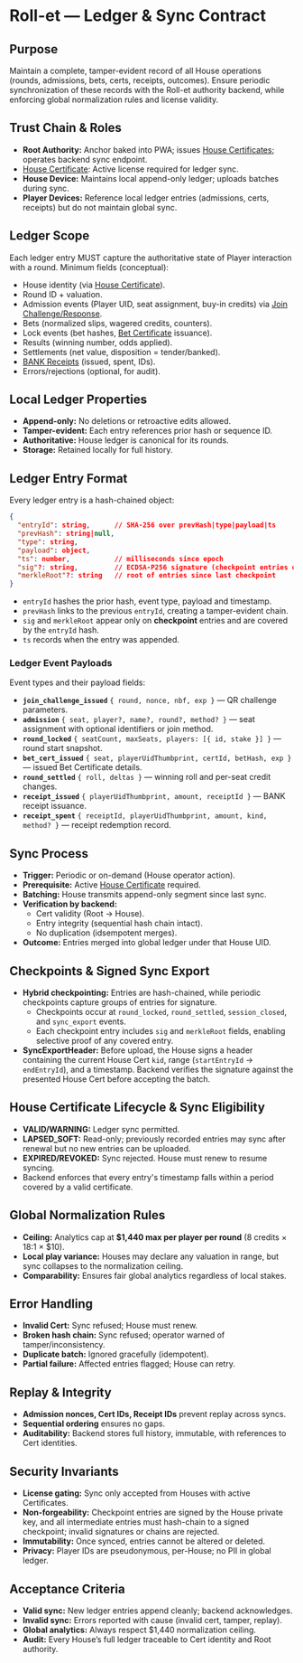 # Roll-et — Ledger & Sync Contract

## Purpose

Maintain a complete, tamper-evident record of all House operations (rounds, admissions, bets, certs, receipts, outcomes). Ensure periodic synchronization of these records with the Roll-et authority backend, while enforcing global normalization rules and license validity.

## Trust Chain & Roles

- **Root Authority:** Anchor baked into PWA; issues [House Certificates](./house_certificate_contract.md); operates backend sync endpoint.
- [House Certificate](./house_certificate_contract.md): Active license required for ledger sync.
- **House Device:** Maintains local append-only ledger; uploads batches during sync.
- **Player Devices:** Reference local ledger entries (admissions, certs, receipts) but do not maintain global sync.

## Ledger Scope

Each ledger entry MUST capture the authoritative state of Player interaction with a round. Minimum fields (conceptual):

- House identity (via [House Certificate](./house_certificate_contract.md)).
- Round ID + valuation.
- Admission events (Player UID, seat assignment, buy-in credits) via [Join Challenge/Response](./join_challenge_response_contract.md).
- Bets (normalized slips, wagered credits, counters).
- Lock events (bet hashes, [Bet Certificate](./bet_certificate_contract.md) issuance).
- Results (winning number, odds applied).
- Settlements (net value, disposition = tender/banked).
- [BANK Receipts](./bank_receipt_contract.md) (issued, spent, IDs).
- Errors/rejections (optional, for audit).

## Local Ledger Properties

- **Append-only:** No deletions or retroactive edits allowed.
- **Tamper-evident:** Each entry references prior hash or sequence ID.
- **Authoritative:** House ledger is canonical for its rounds.
- **Storage:** Retained locally for full history.

## Ledger Entry Format

Every ledger entry is a hash-chained object:

```json
{
  "entryId": string,      // SHA-256 over prevHash|type|payload|ts
  "prevHash": string|null,
  "type": string,
  "payload": object,
  "ts": number,           // milliseconds since epoch
  "sig"?: string,         // ECDSA-P256 signature (checkpoint entries only)
  "merkleRoot"?: string   // root of entries since last checkpoint
}
```

- `entryId` hashes the prior hash, event type, payload and timestamp.
- `prevHash` links to the previous `entryId`, creating a tamper-evident chain.
- `sig` and `merkleRoot` appear only on **checkpoint** entries and are covered by the `entryId` hash.
- `ts` records when the entry was appended.

### Ledger Event Payloads

Event types and their payload fields:

- **`join_challenge_issued`** `{ round, nonce, nbf, exp }` — QR challenge parameters.
- **`admission`** `{ seat, player?, name?, round?, method? }` — seat assignment with optional identifiers or join method.
- **`round_locked`** `{ seatCount, maxSeats, players: [{ id, stake }] }` — round start snapshot.
- **`bet_cert_issued`** `{ seat, playerUidThumbprint, certId, betHash, exp }` — issued Bet Certificate details.
- **`round_settled`** `{ roll, deltas }` — winning roll and per-seat credit changes.
- **`receipt_issued`** `{ playerUidThumbprint, amount, receiptId }` — BANK receipt issuance.
- **`receipt_spent`** `{ receiptId, playerUidThumbprint, amount, kind, method? }` — receipt redemption record.

## Sync Process

- **Trigger:** Periodic or on-demand (House operator action).
- **Prerequisite:** Active [House Certificate](./house_certificate_contract.md) required.
- **Batching:** House transmits append-only segment since last sync.
- **Verification by backend:**
  - Cert validity (Root → House).
  - Entry integrity (sequential hash chain intact).
  - No duplication (idsempotent merges).
- **Outcome:** Entries merged into global ledger under that House UID.

## Checkpoints & Signed Sync Export

- **Hybrid checkpointing:** Entries are hash-chained, while periodic checkpoints capture groups of entries for signature.
  - Checkpoints occur at `round_locked`, `round_settled`, `session_closed`, and `sync_export` events.
  - Each checkpoint entry includes `sig` and `merkleRoot` fields, enabling selective proof of any covered entry.
- **SyncExportHeader:** Before upload, the House signs a header containing the current House Cert `kid`, range (`startEntryId` → `endEntryId`), and a timestamp. Backend verifies the signature against the presented House Cert before accepting the batch.

## House Certificate Lifecycle & Sync Eligibility

- **VALID/WARNING:** Ledger sync permitted.
- **LAPSED_SOFT:** Read-only; previously recorded entries may sync after renewal but no new entries can be uploaded.
- **EXPIRED/REVOKED:** Sync rejected. House must renew to resume syncing.
- Backend enforces that every entry's timestamp falls within a period covered by a valid certificate.

## Global Normalization Rules

- **Ceiling:** Analytics cap at **$1,440 max per player per round** (8 credits × 18:1 × $10).
- **Local play variance:** Houses may declare any valuation in range, but sync collapses to the normalization ceiling.
- **Comparability:** Ensures fair global analytics regardless of local stakes.

## Error Handling

- **Invalid Cert:** Sync refused; House must renew.
- **Broken hash chain:** Sync refused; operator warned of tamper/inconsistency.
- **Duplicate batch:** Ignored gracefully (idempotent).
- **Partial failure:** Affected entries flagged; House can retry.

## Replay & Integrity

- **Admission nonces, Cert IDs, Receipt IDs** prevent replay across syncs.
- **Sequential ordering** ensures no gaps.
- **Auditability:** Backend stores full history, immutable, with references to Cert identities.

## Security Invariants

- **License gating:** Sync only accepted from Houses with active Certificates.
- **Non-forgeability:** Checkpoint entries are signed by the House private key, and all intermediate entries must hash-chain to a signed checkpoint; invalid signatures or chains are rejected.
- **Immutability:** Once synced, entries cannot be altered or deleted.
- **Privacy:** Player IDs are pseudonymous, per-House; no PII in global ledger.

## Acceptance Criteria

- **Valid sync:** New ledger entries append cleanly; backend acknowledges.
- **Invalid sync:** Errors reported with cause (invalid cert, tamper, replay).
- **Global analytics:** Always respect $1,440 normalization ceiling.
- **Audit:** Every House’s full ledger traceable to Cert identity and Root authority.

